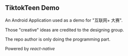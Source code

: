 ## TiktokTeen Demo

An Android Application used as a demo for "互联网+ 大赛".

Those "creative" ideas are credited to the designing group.

The repo author is only doing the programming part.



Powered by *react-native*

